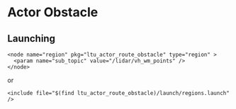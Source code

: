 # Actor Obstacle

## Launching 

```
<node name="region" pkg="ltu_actor_route_obstacle" type="region" >
  <param name="sub_topic" value="/lidar/vh_wm_points" />
</node>
```

or

```
<include file="$(find ltu_actor_route_obstacle)/launch/regions.launch" />
```
